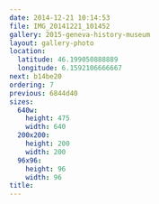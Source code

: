 ```yaml
---
date: 2014-12-21 10:14:53
file: IMG_20141221_101452
gallery: 2015-geneva-history-museum
layout: gallery-photo
location:
  latitude: 46.199050888889
  longitude: 6.1592106666667
next: b14be20
ordering: 7
previous: 6844d40
sizes:
  640w:
    height: 475
    width: 640
  200x200:
    height: 200
    width: 200
  96x96:
    height: 96
    width: 96
title: 
---
```

